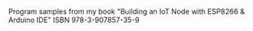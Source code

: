 Program samples  from my book "Building an IoT Node with ESP8266 & Arduino IDE"
ISBN 978-3-907857-35-9

